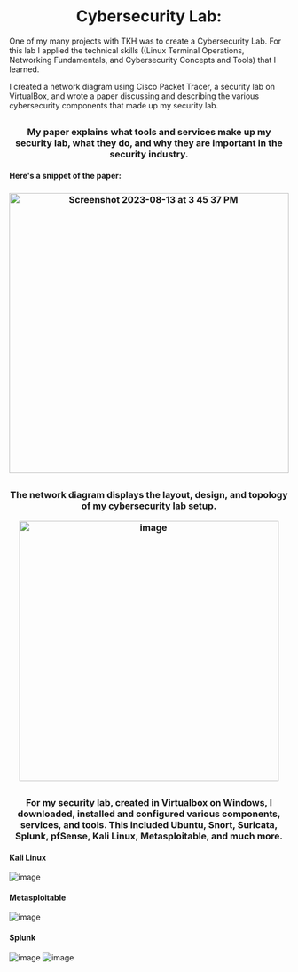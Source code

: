 <h1 align="center">Cybersecurity Lab:</h1>

One of my many projects with TKH was to create a Cybersecurity Lab. For this lab I applied the technical skills ((Linux Terminal Operations, Networking Fundamentals, and Cybersecurity Concepts and Tools) that I learned.   

I created a network diagram using Cisco Packet Tracer, a security lab on VirtualBox, and wrote a paper discussing and describing the various cybersecurity components that made up my security lab.

##
<h3 align="center">My paper explains what tools and services make up my security lab, what they do, and why they are important in the security industry.</h3>

#### Here's a snippet of the paper:
<h3 align="center"> <img width="504" alt="Screenshot 2023-08-13 at 3 45 37 PM" src="https://github.com/ellaowens/Cybersecurity-Lab/assets/114102710/f43636d7-c38a-4d74-b6d8-9d5aa614ff1f"> </h3>


##
<h3 align="center"> The network diagram displays the layout, design, and topology of my cybersecurity lab setup.

 <img width="468" alt="image" src="https://github.com/ellaowens/Cybersecurity-Lab/assets/114102710/e8952ce4-33eb-4ab6-9f54-d827d2610c2a"></h3>

##
<h3 align="center"> For my security lab, created in Virtualbox on Windows, I downloaded, installed and configured various components, services, and tools. This included Ubuntu, Snort, Suricata, Splunk, pfSense, Kali Linux, Metasploitable, and much more.</h3>

#### Kali Linux
 ![image](https://github.com/ellaowens/Cybersecurity-Lab/assets/114102710/851c2480-f850-450b-8b2f-c3c43bc2f2a3)

#### Metasploitable
 ![image](https://github.com/ellaowens/Cybersecurity-Lab/assets/114102710/9d4e0971-d903-4ac8-9ac4-f2752a17855d)

#### Splunk
 ![image](https://github.com/ellaowens/Cybersecurity-Lab/assets/114102710/da5c965c-5349-49a9-8990-0a0c958a0565)
 ![image](https://github.com/ellaowens/Cybersecurity-Lab/assets/114102710/4b7f0263-6eb0-46f4-94b9-f166a0a7ecb5)
